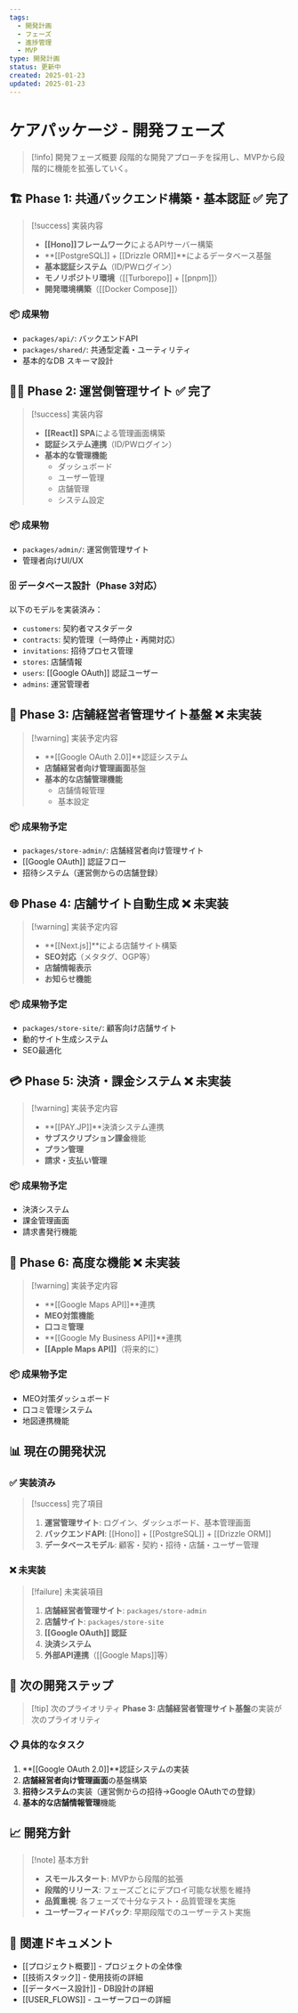 ```yaml
---
tags:
  - 開発計画
  - フェーズ
  - 進捗管理
  - MVP
type: 開発計画
status: 更新中
created: 2025-01-23
updated: 2025-01-23
---
```


# ケアパッケージ - 開発フェーズ

> [!info] 開発フェーズ概要
> 段階的な開発アプローチを採用し、MVPから段階的に機能を拡張していく。

## 🏗️ Phase 1: 共通バックエンド構築・基本認証 ✅ 完了

> [!success] 実装内容
> - **[[Hono]]フレームワーク**によるAPIサーバー構築
> - **[[PostgreSQL]] + [[Drizzle ORM]]**によるデータベース基盤
> - **基本認証システム**（ID/PWログイン）
> - **モノリポジトリ環境**（[[Turborepo]] + [[pnpm]]）
> - **開発環境構築**（[[Docker Compose]]）

### 📦 成果物
- `packages/api/`: バックエンドAPI
- `packages/shared/`: 共通型定義・ユーティリティ
- 基本的なDB スキーマ設計

## 👨‍💼 Phase 2: 運営側管理サイト ✅ 完了

> [!success] 実装内容
> - **[[React]] SPA**による管理画面構築
> - **認証システム連携**（ID/PWログイン）
> - **基本的な管理機能**
>   - ダッシュボード
>   - ユーザー管理
>   - 店舗管理
>   - システム設定

### 📦 成果物
- `packages/admin/`: 運営側管理サイト
- 管理者向けUI/UX

### 🗄️ データベース設計（Phase 3対応）
以下のモデルを実装済み：
- `customers`: 契約者マスタデータ
- `contracts`: 契約管理（一時停止・再開対応）
- `invitations`: 招待プロセス管理  
- `stores`: 店舗情報
- `users`: [[Google OAuth]] 認証ユーザー
- `admins`: 運営管理者

## 🏪 Phase 3: 店舗経営者管理サイト基盤 ❌ 未実装
> [!warning] 実装予定内容
> - **[[Google OAuth 2.0]]**認証システム
> - **店舗経営者向け管理画面**基盤
> - **基本的な店舗管理機能**
>   - 店舗情報管理
>   - 基本設定

### 📦 成果物予定
- `packages/store-admin/`: 店舗経営者向け管理サイト
- [[Google OAuth]] 認証フロー
- 招待システム（運営側からの店舗登録）

## 🌐 Phase 4: 店舗サイト自動生成 ❌ 未実装

> [!warning] 実装予定内容
> - **[[Next.js]]**による店舗サイト構築
> - **SEO対応**（メタタグ、OGP等）
> - **店舗情報表示**
> - **お知らせ機能**

### 📦 成果物予定
- `packages/store-site/`: 顧客向け店舗サイト
- 動的サイト生成システム
- SEO最適化

## 💳 Phase 5: 決済・課金システム ❌ 未実装

> [!warning] 実装予定内容
> - **[[PAY.JP]]**決済システム連携
> - **サブスクリプション課金**機能
> - **プラン管理**
> - **請求・支払い管理**

### 📦 成果物予定
- 決済システム
- 課金管理画面
- 請求書発行機能

## 🚀 Phase 6: 高度な機能 ❌ 未実装

> [!warning] 実装予定内容
> - **[[Google Maps API]]**連携
> - **MEO対策機能**
> - **口コミ管理**
> - **[[Google My Business API]]**連携
> - **[[Apple Maps API]]**（将来的に）

### 📦 成果物予定
- MEO対策ダッシュボード
- 口コミ管理システム
- 地図連携機能

## 📊 現在の開発状況

### ✅ 実装済み
> [!success] 完了項目
> 1. **運営管理サイト**: ログイン、ダッシュボード、基本管理画面
> 2. **バックエンドAPI**: [[Hono]] + [[PostgreSQL]] + [[Drizzle ORM]]
> 3. **データベースモデル**: 顧客・契約・招待・店舗・ユーザー管理

### ❌ 未実装
> [!failure] 未実装項目
> 1. **店舗経営者管理サイト**: `packages/store-admin`
> 2. **店舗サイト**: `packages/store-site`
> 3. **[[Google OAuth]] 認証**
> 4. **決済システム**
> 5. **外部API連携**（[[Google Maps]]等）

## 🎯 次の開発ステップ
> [!tip] 次のプライオリティ
> **Phase 3: 店舗経営者管理サイト基盤**の実装が次のプライオリティ

### 📋 具体的なタスク
1. **[[Google OAuth 2.0]]**認証システムの実装
2. **店舗経営者向け管理画面**の基盤構築
3. **招待システム**の実装（運営側からの招待→Google OAuthでの登録）
4. **基本的な店舗情報管理**機能

## 📈 開発方針

> [!note] 基本方針
> - **スモールスタート**: MVPから段階的拡張
> - **段階的リリース**: フェーズごとにデプロイ可能な状態を維持
> - **品質重視**: 各フェーズで十分なテスト・品質管理を実施
> - **ユーザーフィードバック**: 早期段階でのユーザーテスト実施

## 🔗 関連ドキュメント
- [[プロジェクト概要]] - プロジェクトの全体像
- [[技術スタック]] - 使用技術の詳細
- [[データベース設計]] - DB設計の詳細
- [[USER_FLOWS]] - ユーザーフローの詳細